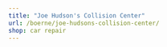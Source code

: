 ```yaml
---
title: "Joe Hudson's Collision Center"
url: /boerne/joe-hudsons-collision-center/
shop: car repair
---
```

